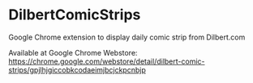 # DilbertComicStrips
Google Chrome extension to display daily comic strip from Dilbert.com

Available at Google Chrome Webstore:
https://chrome.google.com/webstore/detail/dilbert-comic-strips/gpjlhjgiccobkcodaeimjbcjckpcnbjp
